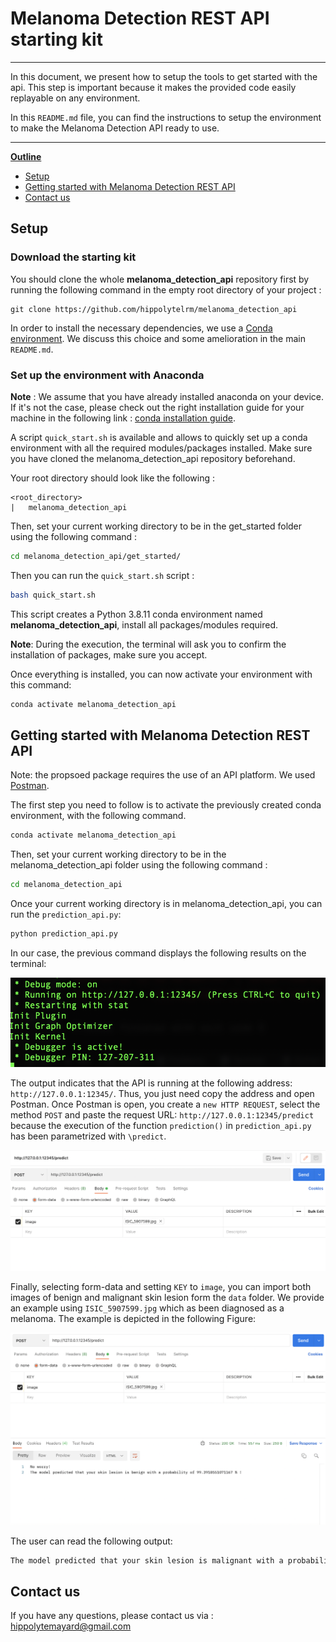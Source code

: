 # Melanoma Detection REST API starting kit


---
In this document, we present how to setup the tools to get started with the api. This step is important because it makes the provided code easily replayable on any environment.

In this `README.md` file, you can find the instructions to setup the environment to make the Melanoma Detection API ready to use.

---

<u>**Outline**</u>
* [Setup](#setup)
* [Getting started with Melanoma Detection REST API](#get-started)
* [Contact us](#contact-us)

## Setup

### Download the starting kit
You should clone the whole **melanoma_detection_api** repository first by running the following command in the empty root directory of your project :
```
git clone https://github.com/hippolytelrm/melanoma_detection_api
```

In order to install the necessary dependencies, we use a [Conda environment](#set-up-the-environment-with-anaconda). We discuss this choice and some amelioration in the main <code>README.md</code>. 


### Set up the environment with Anaconda

**Note** : We assume that you have already installed anaconda on your device. If it's not the case, please check out the right installation guide for your machine in the following link : [conda installation guide](https://docs.conda.io/projects/conda/en/latest/user-guide/install/).

A script `quick_start.sh` is available and allows to quickly set up a conda environment with all the required modules/packages installed. 
Make sure you have cloned the melanoma_detection_api repository beforehand. 

Your root directory should look like the following : 
```
<root_directory>
|   melanoma_detection_api
```

Then, set your current working directory to be in the get_started folder using the following command :
```bash
cd melanoma_detection_api/get_started/
```

Then you can run the `quick_start.sh` script :
```bash
bash quick_start.sh
```
This script creates a Python 3.8.11 conda environment named **melanoma_detection_api**, install all packages/modules required.

**Note**: During the execution, the terminal will ask you to confirm the installation of packages, make sure you accept.

Once everything is installed, you can now activate your environment with this command: 
```bash
conda activate melanoma_detection_api
```

## Getting started with Melanoma Detection REST API

Note: the propsoed package requires the use of an API platform. We used [Postman](https://www.postman.com/downloads/).

The first step you need to follow is to activate the previously created conda environment, with the following command. 

```bash
conda activate melanoma_detection_api
```

Then, set your current working directory to be in the melanoma_detection_api folder using the following command :

```bash
cd melanoma_detection_api
```

Once your current working directory is in melanoma_detection_api, you can run the <code>prediction_api.py</code>:

```bash
python prediction_api.py
```

In our case, the previous command displays the following results on the terminal:

![Running API](../documentation/running_prediction.png)

The output indicates that the API is running at the following address: ``http://127.0.0.1:12345/``.
Thus, you just need copy the address and open Postman. Once Postman is open, you create a ``new HTTP REQUEST``, select the method ``POST`` and paste the request URL: ``http://127.0.0.1:12345/predict`` because the execution of the function <code>prediction()</code> in <code>prediction_api.py</code> has been parametrized with ``\predict``. 

![Postman](../documentation/postman.png)

Finally, selecting form-data and setting ```KEY``` to ``image``, you can import both images of benign and malignant skin lesion form the ```data``` folder.
We provide an example using ```ISIC_5907599.jpg``` which as been diagnosed as a melanoma. The example is depicted in the following Figure:

![Postman result](../documentation/postman_result_benign.png)

The user can read the following output: 

```bash
The model predicted that your skin lesion is malignant with a probability of 61.8121862411499 % !

```

## Contact us 
If you have any questions, please contact us via : 
<hippolytemayard@gmail.com>
